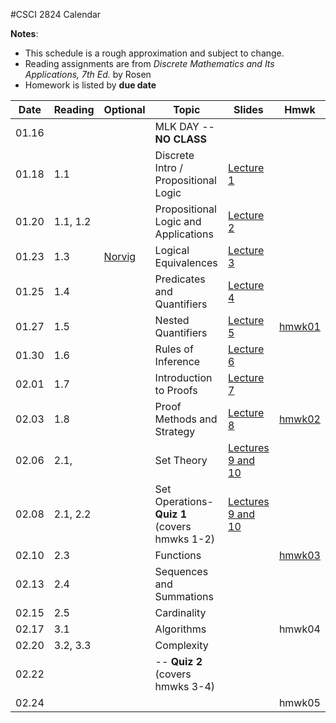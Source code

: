#CSCI 2824 Calendar

**Notes**:
- This schedule is a rough approximation and subject to change.
- Reading assignments are from _Discrete Mathematics and Its Applications, 7th Ed._ by Rosen 
- Homework is listed by **due date**

| Date 		   | Reading         |  Optional   |                Topic             	 | Slides   | Hmwk  	| 
|:------------:| ----------------| ------------|-------------------------------------|----------|-----------|
| 01.16        | 		         | 			   | MLK DAY -- **NO CLASS**			 |			|			| 
| 01.18        | 1.1			 | 			   | Discrete Intro / Propositional Logic|	[Lecture 1](https://piazza.com/class_profile/get_resource/ixw3l3198zlbb/iy4l41p5rx15ps)								       |		   | 
| 01.20        | 1.1, 1.2 		 |             | Propositional Logic and Applications|	[Lecture 2](https://piazza.com/class_profile/get_resource/ixw3l3198zlbb/iy62g1p4r8k5yh)									   |       	   | 
| 01.23        | 1.3			 | [Norvig](http://norvig.com/sudoku.html)			   																							| Logical Equivalences				 |	[Lecture 3](https://piazza.com/class_profile/get_resource/ixw3l3198zlbb/iybqh7k8ms51ui)	   						           |		   | 
| 01.25        | 1.4			 | 			   | Predicates and Quantifiers 		 |	[Lecture 4](https://piazza.com/class_profile/get_resource/ixw3l3198zlbb/iyf2qh1dxsc13k)									   |		   | 
| 01.27        | 1.5     	     | 			   | Nested Quantifiers 				 |	[Lecture 5](https://piazza.com/class_profile/get_resource/ixw3l3198zlbb/iyg2jfv2yav32w)	                                   | [hmwk01](https://piazza.com/class_profile/get_resource/ixw3l3198zlbb/iy5ygsd255l4wn)			        							 | 
| 01.30        | 1.6			 | 			   | Rules of Inference    				 |	[Lecture 6](https://piazza.com/class_profile/get_resource/ixw3l3198zlbb/iykndivjsmk5e9)									   |		   | 
| 02.01        | 1.7			 | 			   | Introduction to Proofs              | 	[Lecture 7](https://piazza.com/class_profile/get_resource/ixw3l3198zlbb/iyoxn2dn1tx7oj)									   |		   | 
| 02.03        | 1.8	         | 			   | Proof Methods and Strategy          |	[Lecture 8](https://piazza.com/class_profile/get_resource/ixw3l3198zlbb/iyq9v84tmm61mm)	                                   | [hmwk02](https://piazza.com/class_profile/get_resource/ixw3l3198zlbb/iyfz4a1effl43c)		 										  | 
| 02.06        | 2.1,    		 | 			   | Set Theory 						 | [Lectures 9 and 10](https://piazza.com/class_profile/get_resource/ixw3l3198zlbb/iyxf4026x3h1wa)         |			| 
| 02.08        | 2.1, 2.2		 | 			   | Set Operations- **Quiz 1** (covers hmwks 1-2) | [Lectures 9 and 10](https://piazza.com/class_profile/get_resource/ixw3l3198zlbb/iyxf4026x3h1wa)   |			| 
| 02.10        | 2.3	         | 			   | Functions                         |			| [hmwk03](https://piazza.com/class_profile/get_resource/ixw3l3198zlbb/iyp4iv2ayyl43f)												  | 
| 02.13        | 2.4			 | 			   | Sequences and Summations	 		 |          |			| 
| 02.15        | 2.5			 | 			   | Cardinality 						 |	 		|			| 
| 02.17        | 3.1		     | 			   | Algorithms 						 |			| hmwk04																																	| 
| 02.20        | 3.2, 3.3		 |	     	   | Complexity							 |	    	|			| 
| 02.22        | 				 | 			   | -- **Quiz 2** (covers hmwks 3-4)	 | 			|			| 
| 02.24        | 		         | 			   |  									 |			| hmwk05																																	| 
<!--
| 02.27        | 				 | 			   | 									 |	 		|			| 
| 03.01        | 				 | 			   | 									 |	 		|			| 
| 03.03        | 		         | 			   |  									 |			| 																																			| 
| 03.06        | 				 | 			   | 									 |	        | 			| 
| 03.08        | 				 | 			   | 									 |	        |			| 
| 03.10        | 		         | 			   | 									 |			| 																																			| 
| 03.13        | 			     | 			   | 									 |			|			| 
| 03.15        | 			     | 			   | 									 |			|			| 
| 03.17        | 		         | 			   | 									 |			| 																																			| 
| 03.20        | 				 | 			   | 									 |			|			| 
| 03.22        | 				 |             | 									 |          |			| 
| 03.24        | 		         | 			   | 									 |			| 																																			| 
| 03.27        | 			     | 			   | Spring Break -- **NO CLASS**		 |			|			| 
| 03.29        | 			     | 			   | Spring Break -- **NO CLASS**		 |			|			| 
| 03.31        | 			     | 			   | Spring Break -- **NO CLASS**		 |			|																																			| 
| 04.03        | 				 | 			   | 									 |			|			| 
| 04.05        | 				 | 			   | 									 |			|			| 
| 04.07        | 				 | 			   | 									 |			| 																																			| 
| 04.10        | 				 |  		   | 									 |			|			| 
| 04.12        | 				 | 			   | 									 |			|			| 
| 04.14        | 				 | 			   | 									 |			| 																																			| 
| 04.17        | 				 | 			   | 									 |			|			| 
| 04.19        | 				 | 			   | 									 |			|			| 
| 04.21        | 				 | 			   | 									 |			|																																			| 
| 04.24        | 				 | 			   | 									 |			|			| 
| 04.26        | 				 | 			   | 									 |			|			| 
| 04.28        | 				 | 			   | 									 |			|																																			| 
| 05.01        | 				 | 			   | 									 |			|			| 
| 05.03        | 				 | 			   | 									 |			|			| 
| 05.05        | 				 | 			   | 									 |			| 			| 
-->

